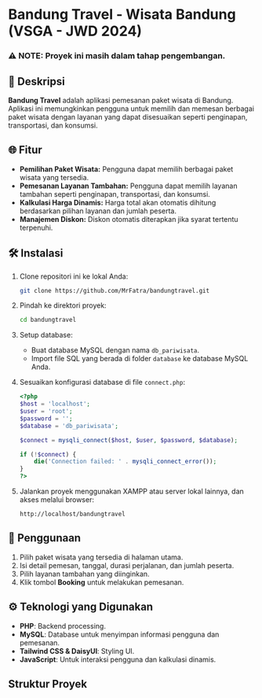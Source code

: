 # Bandung Travel - Wisata Bandung (VSGA - JWD 2024)

### ⚠️ NOTE: Proyek ini masih dalam tahap pengembangan.

## 📃 Deskripsi
**Bandung Travel** adalah aplikasi pemesanan paket wisata di Bandung. Aplikasi ini memungkinkan pengguna untuk memilih dan memesan berbagai paket wisata dengan layanan yang dapat disesuaikan seperti penginapan, transportasi, dan konsumsi.

## 🌐 Fitur
- **Pemilihan Paket Wisata:** Pengguna dapat memilih berbagai paket wisata yang tersedia.
- **Pemesanan Layanan Tambahan:** Pengguna dapat memilih layanan tambahan seperti penginapan, transportasi, dan konsumsi.
- **Kalkulasi Harga Dinamis:** Harga total akan otomatis dihitung berdasarkan pilihan layanan dan jumlah peserta.
- **Manajemen Diskon:** Diskon otomatis diterapkan jika syarat tertentu terpenuhi.

## 🛠️ Instalasi

1. Clone repositori ini ke lokal Anda:
    ```bash
    git clone https://github.com/MrFatra/bandungtravel.git
    ```

2. Pindah ke direktori proyek:
    ```bash
    cd bandungtravel
    ```

3. Setup database:
    - Buat database MySQL dengan nama `db_pariwisata`.
    - Import file SQL yang berada di folder `database` ke database MySQL Anda.

4. Sesuaikan konfigurasi database di file `connect.php`:
    ```php
    <?php
    $host = 'localhost';
    $user = 'root';
    $password = '';
    $database = 'db_pariwisata';

    $connect = mysqli_connect($host, $user, $password, $database);
    
    if (!$connect) {
        die('Connection failed: ' . mysqli_connect_error());
    }
    ?>
    ```

5. Jalankan proyek menggunakan XAMPP atau server lokal lainnya, dan akses melalui browser:
    ```
    http://localhost/bandungtravel
    ```

## 📖 Penggunaan
1. Pilih paket wisata yang tersedia di halaman utama.
2. Isi detail pemesan, tanggal, durasi perjalanan, dan jumlah peserta.
3. Pilih layanan tambahan yang diinginkan.
4. Klik tombol **Booking** untuk melakukan pemesanan.

## ⚙️ Teknologi yang Digunakan
- **PHP**: Backend processing.
- **MySQL**: Database untuk menyimpan informasi pengguna dan pemesanan.
- **Tailwind CSS & DaisyUI**: Styling UI.
- **JavaScript**: Untuk interaksi pengguna dan kalkulasi dinamis.

## Struktur Proyek
